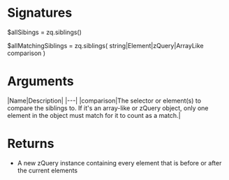 <!-- start reference -->

# Signatures

$allSibings = zq.siblings()

$allMatchingSiblings = zq.siblings( string|Element|zQuery|ArrayLike comparison )

# Arguments

|Name|Description|
|---|
|comparison|The selector or element(s) to compare the siblings to. If it's an array-like or zQuery object, only one element in the object must match for it to count as a match.|

# Returns

- A new zQuery instance containing every element that is before or after the current elements

<!-- end reference -->

